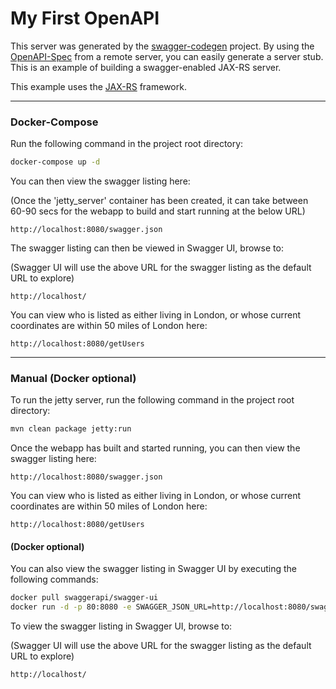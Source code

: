 # My First OpenAPI

This server was generated by the [swagger-codegen](https://github.com/swagger-api/swagger-codegen) project. By using the 
[OpenAPI-Spec](https://github.com/swagger-api/swagger-core/wiki) from a remote server, you can easily generate a server stub.  This
is an example of building a swagger-enabled JAX-RS server.

This example uses the [JAX-RS](https://jax-rs-spec.java.net/) framework.

---

### Docker-Compose

Run the following command in the project root directory:

```bash
docker-compose up -d
```

You can then view the swagger listing here:

(Once the 'jetty_server' container has been created, it can take between 60-90 secs for the webapp to build and start running at the below URL)

```
http://localhost:8080/swagger.json
```

The swagger listing can then be viewed in Swagger UI, browse to:

(Swagger UI will use the above URL for the swagger listing as the default URL to explore)

```
http://localhost/
```

You can view who is listed as either living in London, or whose current coordinates are within 50 miles of London here:

```
http://localhost:8080/getUsers
```

---

### Manual (Docker optional)

To run the jetty server, run the following command in the project root directory:

```bash
mvn clean package jetty:run
```

Once the webapp has built and started running, you can then view the swagger listing here:

```
http://localhost:8080/swagger.json
```

You can view who is listed as either living in London, or whose current coordinates are within 50 miles of London here:

```
http://localhost:8080/getUsers
```

#### (Docker optional)

You can also view the swagger listing in Swagger UI by executing the following commands:

```bash
docker pull swaggerapi/swagger-ui
docker run -d -p 80:8080 -e SWAGGER_JSON_URL=http://localhost:8080/swagger.json swaggerapi/swagger-ui
```

To view the swagger listing in Swagger UI, browse to:

(Swagger UI will use the above URL for the swagger listing as the default URL to explore)

```
http://localhost/
```
